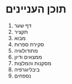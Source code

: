 # תוכן העניינים

1. דף שער
2. תקציר
3. מבוא
4. סקירת ספרות
5. מתודולוגיה
6. ממצאים ודיון
7. מסקנות והמלצות
8. ביבליוגרפיה
9. נספחים
